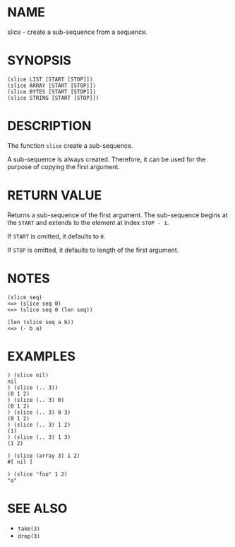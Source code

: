 # NAME
slice - create a sub-sequence from a sequence.

# SYNOPSIS

    (slice LIST [START [STOP]])
    (slice ARRAY [START [STOP]])
    (slice BYTES [START [STOP]])
    (slice STRING [START [STOP]])

# DESCRIPTION
The function `slice` create a sub-sequence.

A sub-sequence is always created. Therefore, it can be used for the purpose of copying the first argument.

# RETURN VALUE
Returns a sub-sequence of the first argument. The sub-sequence begins at the `START` and extends to the element at index `STOP - 1`.

If `START` is omitted, it defaults to `0`.

If `STOP` is omitted, it defaults to length of the first argument.

# NOTES

    (slice seq)
    <=> (slice seq 0)
    <=> (slice seq 0 (len seq))

    (len (slice seq a b))
    <=> (- b a)

# EXAMPLES

    ) (slice nil)
    nil
    ) (slice (.. 3))
    (0 1 2)
    ) (slice (.. 3) 0)
    (0 1 2)
    ) (slice (.. 3) 0 3)
    (0 1 2)
    ) (slice (.. 3) 1 2)
    (1)
    ) (slice (.. 3) 1 3)
    (1 2)

    ) (slice (array 3) 1 2)
    #[ nil ]

    ) (slice "foo" 1 2)
    "o"

# SEE ALSO
- `take(3)`
- `drop(3)`
